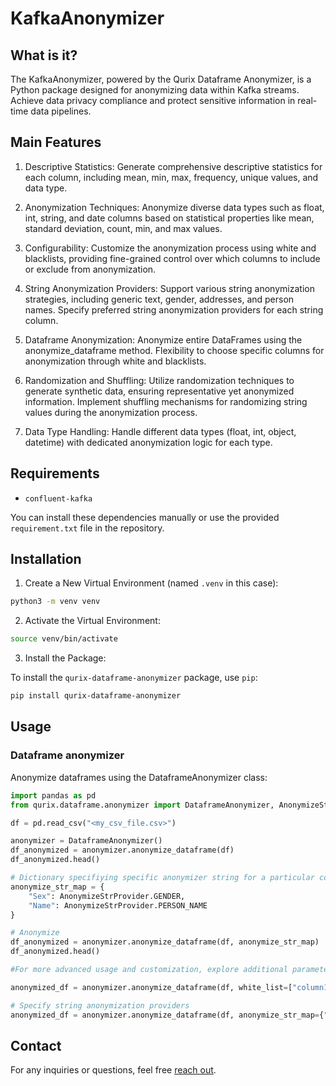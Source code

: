 # KafkaAnonymizer

## What is it?

The KafkaAnonymizer, powered by the Qurix Dataframe Anonymizer, is a Python package designed for anonymizing data within Kafka streams. Achieve data privacy compliance and protect sensitive information in real-time data pipelines.

## Main Features

1. Descriptive Statistics:
Generate comprehensive descriptive statistics for each column, including mean, min, max, frequency, unique values, and data type.

2. Anonymization Techniques:
Anonymize diverse data types such as float, int, string, and date columns based on statistical properties like mean, standard deviation, count, min, and max values.

3. Configurability:
Customize the anonymization process using white and blacklists, providing fine-grained control over which columns to include or exclude from anonymization.

4. String Anonymization Providers:
Support various string anonymization strategies, including generic text, gender, addresses, and person names.
Specify preferred string anonymization providers for each string column.

5. Dataframe Anonymization:
Anonymize entire DataFrames using the anonymize_dataframe method.
Flexibility to choose specific columns for anonymization through white and blacklists.

6. Randomization and Shuffling:
Utilize randomization techniques to generate synthetic data, ensuring representative yet anonymized information.
Implement shuffling mechanisms for randomizing string values during the anonymization process.

7. Data Type Handling:
Handle different data types (float, int, object, datetime) with dedicated anonymization logic for each type.

## Requirements

- `confluent-kafka`

You can install these dependencies manually or use the provided `requirement.txt` file in the repository.

## Installation

1. Create a New Virtual Environment (named `.venv` in this case):

```bash
python3 -m venv venv
```

2. Activate the Virtual Environment:

```bash
source venv/bin/activate
```

3. Install the Package:

To install the `qurix-dataframe-anonymizer` package, use `pip`:

```bash
pip install qurix-dataframe-anonymizer
```

## Usage

### Dataframe anonymizer

Anonymize dataframes using the DataframeAnonymizer class:

```python
import pandas as pd
from qurix.dataframe.anonymizer import DataframeAnonymizer, AnonymizeStrProvider

df = pd.read_csv("<my_csv_file.csv>")

anonymizer = DataframeAnonymizer()
df_anonymized = anonymizer.anonymize_dataframe(df)
df_anonymized.head()

# Dictionary specifiying specific anonymizer string for a particular column, e.g. GENDER, NAMES
anonymize_str_map = {
    "Sex": AnonymizeStrProvider.GENDER,
    "Name": AnonymizeStrProvider.PERSON_NAME
}

# Anonymize
df_anonymized = anonymizer.anonymize_dataframe(df, anonymize_str_map)
df_anonymized.head()

#For more advanced usage and customization, explore additional parameters in the anonymize_dataframe method, such as white and blacklists.

anonymized_df = anonymizer.anonymize_dataframe(df, white_list=["column1"], black_list=["column2"])

# Specify string anonymization providers
anonymized_df = anonymizer.anonymize_dataframe(df, anonymize_str_map={"column3": "gender"})
```

## Contact

For any inquiries or questions, feel free [reach out](https://qurix.tech/about_us.html).
